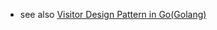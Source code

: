 - see also [Visitor Design Pattern in Go(Golang)](https://golangbyexample.com/visitor-design-pattern-go/)